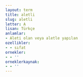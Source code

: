 ```yaml
---
layout: term
title: aletli
slug: aletli
letter: A
lisan: Türkçe
anlamlar:
- Aleti olan veya aletle yapılan
ozellikler:
- - sıfat
ornekler:
- - ''
orneklerkaynak:
- - ''
---
```

